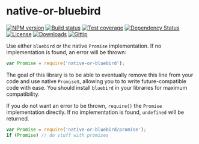 
# native-or-bluebird

[![NPM version][npm-image]][npm-url]
[![Build status][travis-image]][travis-url]
[![Test coverage][coveralls-image]][coveralls-url]
[![Dependency Status][david-image]][david-url]
[![License][license-image]][license-url]
[![Downloads][downloads-image]][downloads-url]
[![Gittip][gittip-image]][gittip-url]

Use either `bluebird` or the native `Promise` implementation.
If no implementation is found, an error will be thrown:

```js
var Promise = require('native-or-bluebird');
```

The goal of this library is to be able to eventually remove this line
from your code and use native `Promise`s, allowing you to
to write future-compatible code with ease.
You should install `bluebird` in your libraries for maximum compatibility.

If you do not want an error to be thrown,
`require()` the `Promise` implementation directly.
If no implementation is found, `undefined` will be returned.

```js
var Promise = require('native-or-bluebird/promise');
if (Promise) // do stuff with promises
```

[npm-image]: https://img.shields.io/npm/v/native-or-bluebird.svg?style=flat-square
[npm-url]: https://npmjs.org/package/native-or-bluebird
[github-tag]: http://img.shields.io/github/tag/normalize/native-or-bluebird.svg?style=flat-square
[github-url]: https://github.com/normalize/native-or-bluebird/tags
[travis-image]: https://img.shields.io/travis/normalize/native-or-bluebird.svg?style=flat-square
[travis-url]: https://travis-ci.org/normalize/native-or-bluebird
[coveralls-image]: https://img.shields.io/coveralls/normalize/native-or-bluebird.svg?style=flat-square
[coveralls-url]: https://coveralls.io/r/normalize/native-or-bluebird?branch=master
[david-image]: http://img.shields.io/david/normalize/native-or-bluebird.svg?style=flat-square
[david-url]: https://david-dm.org/normalize/native-or-bluebird
[license-image]: http://img.shields.io/npm/l/native-or-bluebird.svg?style=flat-square
[license-url]: LICENSE
[downloads-image]: http://img.shields.io/npm/dm/native-or-bluebird.svg?style=flat-square
[downloads-url]: https://npmjs.org/package/native-or-bluebird
[gittip-image]: https://img.shields.io/gittip/jonathanong.svg?style=flat-square
[gittip-url]: https://www.gittip.com/jonathanong/
